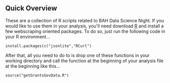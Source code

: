 ## Quick Overview
These are a collection of R scripts related to BAH Data Science Night. If you would like to use them in your analysis, you'll need download [R](http://cran.r-project.org/) and install a few webscraping oriented packages. To do so, just run the following code in your R environment...

`install.packages(c("jsonlite","RCurl")`

After that, all you need to do to is drop one of these functions in your working directory and call the function at the beginning of your analysis file at the beginning like this...

`source("getGrantsGovData.R")`
